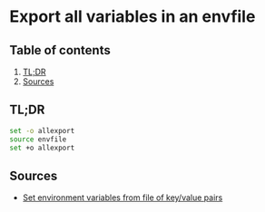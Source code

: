 # Export all variables in an envfile

## Table of contents <!-- omit in toc -->

1. [TL;DR](#tldr)
1. [Sources](#sources)

## TL;DR

```sh
set -o allexport
source envfile
set +o allexport
```

## Sources

- [Set environment variables from file of key/value pairs]

<!--
  References
  -->

<!-- Others -->
[set environment variables from file of key/value pairs]: https://stackoverflow.com/questions/19331497/set-environment-variables-from-file-of-key-value-pairs#30969768
